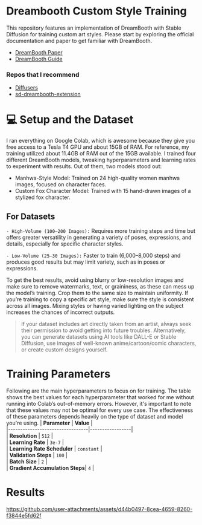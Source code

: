 # Dreambooth Custom Style Training
This repository features an implementation of DreamBooth with Stable Diffusion for training custom art styles. Please start by exploring the official documentation and paper to get familiar with DreamBooth.

- [DreamBooth Paper](https://huggingface.co/papers/2208.12242)
- [DreamBooth Guide](https://huggingface.co/docs/diffusers/en/training/dreambooth)
### Repos that I recommend
- [Diffusers](https://github.com/ShivamShrirao/diffusers/tree/main/examples/dreambooth)
- [sd-dreambooth-extension](https://github.com/d8ahazard/sd_dreambooth_extension)


# 💻 Setup and the Dataset
I ran everything on Google Colab, which is awesome because they give you free access to a Tesla T4 GPU and about 15GB of RAM. For reference, my training utilized about 11.4GB of RAM out of the 15GB available. I trained four different DreamBooth models, tweaking hyperparameters and learning rates to experiment with results. Out of them, two models stood out:
- Manhwa-Style Model: Trained on 24 high-quality women manhwa images, focused on character faces.
- Custom Fox Character Model: Trained with 15 hand-drawn images of a stylized fox character. 
## For Datasets
`- High-Volume (100–200 Images):` Requires more training steps and time but offers greater versatility in generating a variety of poses, expressions, and details, especially for specific character styles.

`- Low-Volume (25–30 Images):` Faster to train (6,000–8,000 steps) and produces good results but may limit variety, such as in poses or expressions.

To get the best results, avoid using blurry or low-resolution images and make sure to remove watermarks, text, or graininess, as these can mess up the model’s training. Crop them to the same size to maintain uniformity. If you’re training to copy a specific art style, make sure the style is consistent across all images. Mixing styles or having varied lighting on the subject increases the chances of incorrect outputs. 
> If your dataset includes art directly taken from an artist, always seek their permission to avoid getting into future troubles. Alternatively, you can generate datasets using AI tools like DALL-E or Stable Diffusion, use images of well-known anime/cartoon/comic characters, or create custom designs yourself.


# Training Parameters
Following are the main hyperparameters to focus on for training. The table shows the best values for each hyperparameter that worked for me without running into Colab’s out-of-memory errors. However, it's important to note that these values may not be optimal for every use case. The effectiveness of these parameters depends heavily on the type of dataset and model you're using.
| **Parameter**                  | **Value**       |  
|---------------------------------|-----------------|  
| **Resolution**                 | `512`           |  
| **Learning Rate**              | `3e-7`          |  
| **Learning Rate Scheduler**    | `constant`      |  
| **Validation Steps**           | `100`           |  
| **Batch Size**                 | `2`             |  
| **Gradient Accumulation Steps**| `4`             |  

# Results


https://github.com/user-attachments/assets/d44b0497-8cea-4659-8260-f3844e5fd62f



